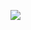 ![](https://komarev.com/ghpvc/?username=dulfackerhisham&color=brightgreen&style=plastic&abbreviated=true)
